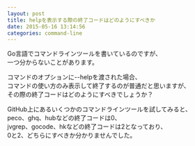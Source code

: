```yaml
---
layout: post
title: helpを表示する際の終了コードはどのようにすべきか
date: 2015-05-16 13:14:56
categories: command-line
---
```

<!-- {% raw %} -->
<p>Go言語でコマンドラインツールを書いているのですが、<br>
一つ分からないことがあります。</p>

<p>コマンドのオプションに--helpを渡された場合、<br>
コマンドの使い方のみ表示して終了するのが普通だと思いますが、<br>
その際の終了コードはどのようにすべきでしょうか？</p>

<p>GitHub上にあるいくつかのコマンドラインツールを試してみると、<br>
peco、ghq、hubなどの終了コードは0、<br>
jvgrep、gocode、hkなどの終了コードは2となっており、<br>
0と2、どちらにすべきか分かりませんでした。</p>
<!-- {% endraw %} -->

